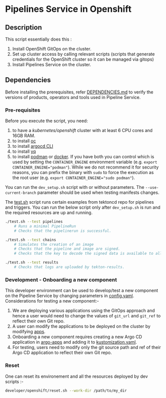 # Pipelines Service in Openshift

## Description

This script essentially does this :

1. Install OpenShift GitOps on the cluster.
2. Set up cluster access by calling relevant scripts (scripts that generate credentials for the OpenShift cluster so it can be managed via gitops)
3. Install Pipelines Service on the cluster.

## Dependencies

Before installing the prerequisites, refer [DEPENDENCIES.md](../../DEPENDENCIES.md) to verify the versions of products, operators and tools used in Pipeline Service.

### Pre-requisites

Before you execute the script, you need:

1. to have a _kubernetes/openshift_ cluster with at least 6 CPU cores and 16GB RAM.
2. to install [oc](https://docs.openshift.com/container-platform/4.11/cli_reference/openshift_cli/getting-started-cli.html)
3. to install [argocd CLI](https://argo-cd.readthedocs.io/en/stable/cli_installation/)
4. to install [yq](https://mikefarah.gitbook.io/yq/#install)
5. to install [podman](https://github.com/containers/podman) or [docker](https://www.docker.com/). If you have both you can control which is used by setting the `CONTAINER_ENGINE` environment variable (e.g. `export CONTAINER_ENGINE="podman"`). While we do not recommend it for security reasons, you can prefix the binary with `sudo` to force the execution as the root user (e.g. `export CONTAINER_ENGINE="sudo podman"`).

You can run the `dev_setup.sh` script with or without parameters.
The `--use-current-branch` parameter should be used when testing manifests changes.

The [test.sh](../../operator/test/test.sh) script runs certain examples from tektoncd repo for pipelines and triggers. You can run the below script only after `dev_setup.sh` is run and the required resources are up and running.

```bash
./test.sh --test pipelines
    # Runs a minimal PipelineRun
    # Checks that the pipelinerun is successful.

./test.sh --test chains
    # Simulates the creation of an image
    # Checks that the pipeline and image are signed.
    # Checks that the key to decode the signed data is available to all users.

./test.sh --test results
    # Checks that logs are uploaded by tekton-results.
```

### Development - Onboarding a new component

This developer environment can be used to develop/test a new component on the Pipeline Service by changing parameters in [config.yaml](./config.yaml).
Considerations for testing a new component:-
1. We are deploying various applications using the GitOps approach and hence a user would need to change the values of `git_url` and `git_ref` to reflect their own Git repo.
2. A user can modify the applications to be deployed on the cluster by modifying [apps](./config.yaml).
3. Onboarding a new component requires creating a new Argo CD application in [argo-apps](../../operator/gitops/argocd/argo-apps/) and adding it to [kustomization.yaml](../../operator/gitops/argocd/argo-apps/kustomization.yaml).
4. For testing, users need to modify only the git source path and ref of their Argo CD application to reflect their own Git repo.

### Reset

One can reset its environement and all the resources deployed by dev scripts :-
```bash
developer/openshift/reset.sh --work-dir /path/to/my_dir
```
